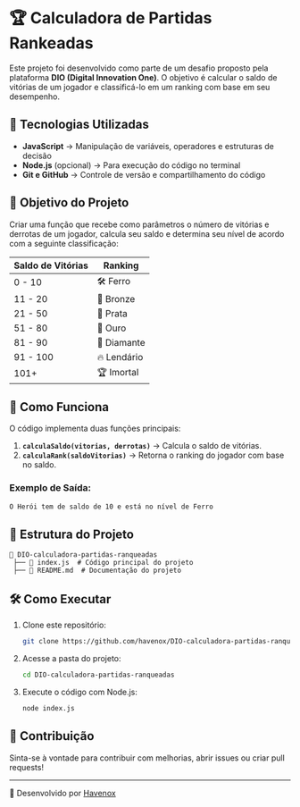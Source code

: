 # 🏆 Calculadora de Partidas Rankeadas

Este projeto foi desenvolvido como parte de um desafio proposto pela plataforma **DIO (Digital Innovation One)**. O objetivo é calcular o saldo de vitórias de um jogador e classificá-lo em um ranking com base em seu desempenho.

## 🚀 Tecnologias Utilizadas

- **JavaScript** → Manipulação de variáveis, operadores e estruturas de decisão
- **Node.js** (opcional) → Para execução do código no terminal
- **Git e GitHub** → Controle de versão e compartilhamento do código

## 🎯 Objetivo do Projeto

Criar uma função que recebe como parâmetros o número de vitórias e derrotas de um jogador, calcula seu saldo e determina seu nível de acordo com a seguinte classificação:

| Saldo de Vitórias | Ranking |
|------------------|---------|
| 0 - 10  | 🛠️ Ferro |
| 11 - 20  | 🥉 Bronze |
| 21 - 50  | 🥈 Prata |
| 51 - 80  | 🏅 Ouro |
| 81 - 90  | 💎 Diamante |
| 91 - 100 | 🔥 Lendário |
| 101+ | 🏆 Imortal |

## 📝 Como Funciona

O código implementa duas funções principais:

1. **`calculaSaldo(vitorias, derrotas)`** → Calcula o saldo de vitórias.
2. **`calculaRank(saldoVitorias)`** → Retorna o ranking do jogador com base no saldo.

### Exemplo de Saída:

```bash
O Herói tem de saldo de 10 e está no nível de Ferro
```

## 📂 Estrutura do Projeto

```
📂 DIO-calculadora-partidas-ranqueadas
 ├── 📄 index.js  # Código principal do projeto
 ├── 📄 README.md  # Documentação do projeto
```

## 🛠️ Como Executar

1. Clone este repositório:
   ```bash
   git clone https://github.com/havenox/DIO-calculadora-partidas-ranqueadas.git
   ```

2. Acesse a pasta do projeto:
   ```bash
   cd DIO-calculadora-partidas-ranqueadas
   ```

3. Execute o código com Node.js:
   ```bash
   node index.js
   ```

## 🤝 Contribuição

Sinta-se à vontade para contribuir com melhorias, abrir issues ou criar pull requests!

---
🚀 Desenvolvido por [Havenox](https://github.com/havenox)
